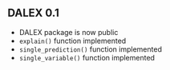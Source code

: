 DALEX 0.1
----------------------------------------------------------------
* DALEX package is now public
* `explain()` function implemented
* `single_prediction()` function implemented
* `single_variable()` function implemented
